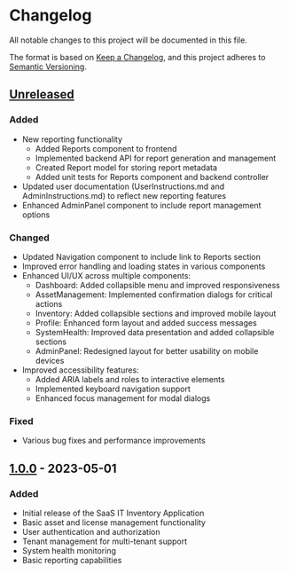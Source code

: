 # Changelog

All notable changes to this project will be documented in this file.

The format is based on [Keep a Changelog](https://keepachangelog.com/en/1.0.0/),
and this project adheres to [Semantic Versioning](https://semver.org/spec/v2.0.0.html).

## [Unreleased]

### Added
- New reporting functionality
  - Added Reports component to frontend
  - Implemented backend API for report generation and management
  - Created Report model for storing report metadata
  - Added unit tests for Reports component and backend controller
- Updated user documentation (UserInstructions.md and AdminInstructions.md) to reflect new reporting features
- Enhanced AdminPanel component to include report management options

### Changed
- Updated Navigation component to include link to Reports section
- Improved error handling and loading states in various components
- Enhanced UI/UX across multiple components:
  - Dashboard: Added collapsible menu and improved responsiveness
  - AssetManagement: Implemented confirmation dialogs for critical actions
  - Inventory: Added collapsible sections and improved mobile layout
  - Profile: Enhanced form layout and added success messages
  - SystemHealth: Improved data presentation and added collapsible sections
  - AdminPanel: Redesigned layout for better usability on mobile devices
- Improved accessibility features:
  - Added ARIA labels and roles to interactive elements
  - Implemented keyboard navigation support
  - Enhanced focus management for modal dialogs

### Fixed
- Various bug fixes and performance improvements

## [1.0.0] - 2023-05-01

### Added
- Initial release of the SaaS IT Inventory Application
- Basic asset and license management functionality
- User authentication and authorization
- Tenant management for multi-tenant support
- System health monitoring
- Basic reporting capabilities

[Unreleased]: https://github.com/yourusername/saas-it-inventory/compare/v1.0.0...HEAD
[1.0.0]: https://github.com/yourusername/saas-it-inventory/releases/tag/v1.0.0
